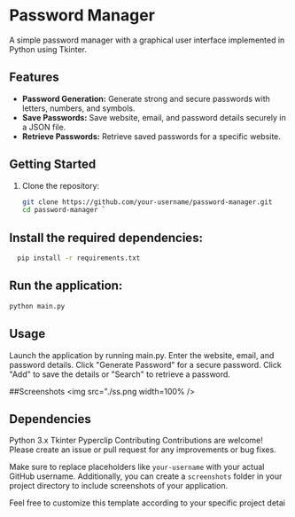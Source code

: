 # Password Manager

A simple password manager with a graphical user interface implemented in Python using Tkinter.

## Features

- **Password Generation:** Generate strong and secure passwords with letters, numbers, and symbols.
- **Save Passwords:** Save website, email, and password details securely in a JSON file.
- **Retrieve Passwords:** Retrieve saved passwords for a specific website.

## Getting Started

1. Clone the repository:

   ```bash
   git clone https://github.com/your-username/password-manager.git
   cd password-manager `


## Install the required dependencies:
   ```bash
     pip install -r requirements.txt
```
 

## Run the application:

  ```bash
  python main.py
```
## Usage
Launch the application by running main.py.
Enter the website, email, and password details.
Click "Generate Password" for a secure password.
Click "Add" to save the details or "Search" to retrieve a password.

##Screenshots
<img src="./ss.png width=100% />

## Dependencies
Python 3.x
Tkinter
Pyperclip
Contributing
Contributions are welcome! Please create an issue or pull request for any improvements or bug fixes.


Make sure to replace placeholders like `your-username` with your actual GitHub username. Additionally, you can create a `screenshots` folder in your project directory to include screenshots of your application.

Feel free to customize this template according to your specific project detai
